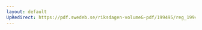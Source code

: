 ```yaml
---
layout: default
UpRedirect: https://pdf.swedeb.se/riksdagen-volumeG-pdf/199495/reg_199495_BoU/reg_199495_BoU_0004.pdf
---
```

